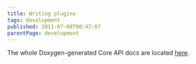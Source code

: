 ```yaml
---
title: Writing plugins
tags: development
published: 2011-07-08T00:47:07
parentPage: development
---
```


The whole Doxygen-generated Core API docs are located
[here](http://doc.leechcraft.org/core/).